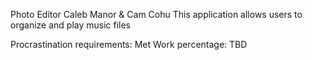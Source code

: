 Photo Editor
Caleb Manor & Cam Cohu
This application allows users to organize and play music files

Procrastination requirements: Met
Work percentage: TBD
